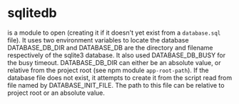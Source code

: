 # sqlitedb


is a module to open (creating it if it doesn't yet exist from a `database.sql` file).  It uses two environment 
variables to locate the database DATABASE_DB_DIR and DATABASE_DB are the directory and filename respectively of the sqlite3 
database. It also used DATABASE_DB_BUSY for the busy timeout.  DATABASE_DB_DIR can either be an absolute value, or relative 
from the project root (see npm module `app-root-path`). If the database file does not exist, it attempts to create it from the script
read from file named by DATABASE_INIT_FILE.  The path to this file can be relative to project root or an absolute value.


